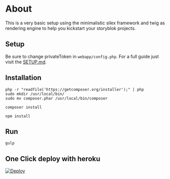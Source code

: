 # About

This is a very basic setup using the minimalistic silex framework and twig as rendering engine to help you kickstart your storyblok projects.

## Setup

Be sure to change privateToken in `webapp/config.php`. For a full guide just visit the [SETUP.md](https://github.com/storyblok/silex-boilerplate/blob/master/SETUP.md).

## Installation

```
php -r "readfile('https://getcomposer.org/installer');" | php
sudo mkdir /usr/local/bin/
sudo mv composer.phar /usr/local/bin/composer

composer install

npm install
```

## Run

```
gulp
```

## One Click deploy with heroku

[![Deploy](https://www.herokucdn.com/deploy/button.svg)](https://heroku.com/deploy)